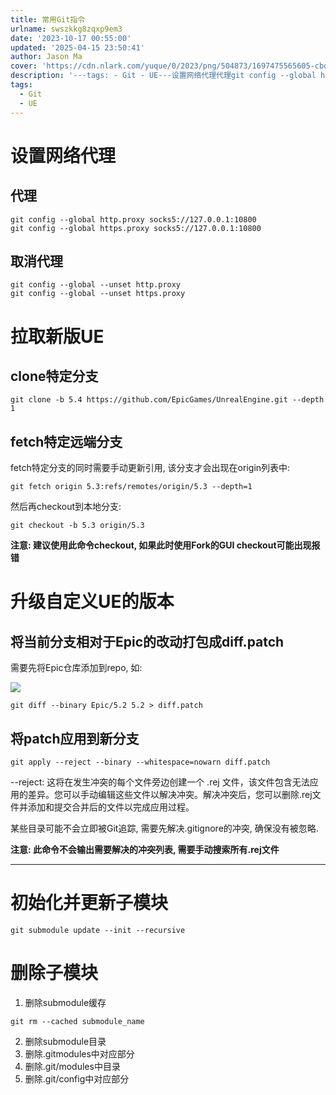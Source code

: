 ```yaml
---
title: 常用Git指令
urlname: swszkkg8zqxp9em3
date: '2023-10-17 00:55:00'
updated: '2025-04-15 23:50:41'
author: Jason Ma
cover: 'https://cdn.nlark.com/yuque/0/2023/png/504873/1697475565605-cbd1391a-0db1-42e6-9722-0ce30a7524b6.png'
description: '---tags: - Git - UE---设置网络代理代理git config --global http.proxy socks5://127.0.0.1:10800 git config --global https.proxy socks5://127.0.0.1:10800取消代理g...'
tags:
  - Git
  - UE
---
```

# 设置网络代理
## 代理
```plain
git config --global http.proxy socks5://127.0.0.1:10800
git config --global https.proxy socks5://127.0.0.1:10800
```

## 取消代理
```plain
git config --global --unset http.proxy
git config --global --unset https.proxy
```

# 拉取新版UE
## clone特定分支
```plain
git clone -b 5.4 https://github.com/EpicGames/UnrealEngine.git --depth 1
```

## fetch特定远端分支
fetch特定分支的同时需要手动更新引用, 该分支才会出现在origin列表中:

```plain
git fetch origin 5.3:refs/remotes/origin/5.3 --depth=1
```



然后再checkout到本地分支:

```plain
git checkout -b 5.3 origin/5.3
```

**注意: 建议使用此命令checkout, 如果此时使用Fork的GUI checkout可能出现报错**

# 升级自定义UE的版本
## 将当前分支相对于Epic的改动打包成diff.patch
需要先将Epic仓库添加到repo, 如:

![](/images/yuqueAssets/d8d9a60f48769be6c0a8668406450ac8.png)



```plain
git diff --binary Epic/5.2 5.2 > diff.patch
```



## 将patch应用到新分支


```plain
git apply --reject --binary --whitespace=nowarn diff.patch
```

--reject: 这将在发生冲突的每个文件旁边创建一个 .rej 文件，该文件包含无法应用的差异。您可以手动编辑这些文件以解决冲突。解决冲突后，您可以删除.rej文件并添加和提交合并后的文件以完成应用过程。



某些目录可能不会立即被Git追踪, 需要先解决.gitignore的冲突, 确保没有被忽略.



**注意: 此命令不会输出需要解决的冲突列表, 需要手动搜索所有.rej文件**

****

# 初始化并更新子模块
```plain
git submodule update --init --recursive
```

# 删除子模块
1. 删除submodule缓存

```plain
git rm --cached submodule_name
```

2. 删除submodule目录
3. 删除.gitmodules中对应部分
4. 删除.git/modules中目录
5. 删除.git/config中对应部分

